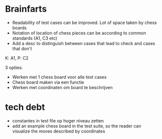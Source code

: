# Brainfarts
- Readability of test cases can be improved. Lot of space taken by chess boards
- Notation of location of chess pieces can be according to common standards (A1, C3 etc)
- Add a desc to distinguish between cases that lead to check and cases that don't

K: A1, P: C2

 3 opties:
 - Werken met 1 chess board voor alle test cases
 - Chess board maken via een functie
 - Werken met coordinaten om board te beschrijven

 # tech debt
 - constantes in test file op hoger niveau zetten
 - add an example chess board in the test suite, so the reader can visualize the moves described by coordinates



    